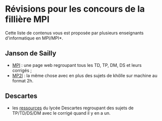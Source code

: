 # Révisions pour les concours de la fillière MPI

Cette liste de contenus vous est proposée par plusieurs enseignants d'informatique en MPI/MPI*.

## Janson de Sailly

 - [MPI](https://anthonylick.com/mpi/) : une page web regroupant tous les TD, TP, DM, DS et leurs corrigés ;
 - [MP2I](https://anthonylick.com/mp2i/) : la même chose avec en plus des sujets de khôlle sur machine au format 2h.

## Descartes

 - les [ressources](https://github.com/seyaryuki/revisions-mpi/tree/main/MPI_Descartes) du lycée Descartes regroupant des sujets de TP/TD/DS/DM avec le corrigé quand il y en a un. 
